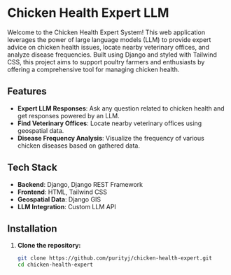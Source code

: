 # Chicken Health Expert LLM
Welcome to the Chicken Health Expert System! This web application leverages the power of large language models (LLM) to provide expert advice on chicken health issues, locate nearby veterinary offices, and analyze disease frequencies. Built using Django and styled with Tailwind CSS, this project aims to support poultry farmers and enthusiasts by offering a comprehensive tool for managing chicken health.

## Features

- **Expert LLM Responses**: Ask any question related to chicken health and get responses powered by an LLM.
- **Find Veterinary Offices**: Locate nearby veterinary offices using geospatial data.
- **Disease Frequency Analysis**: Visualize the frequency of various chicken diseases based on gathered data.

## Tech Stack

- **Backend**: Django, Django REST Framework
- **Frontend**: HTML, Tailwind CSS
- **Geospatial Data**: Django GIS
- **LLM Integration**: Custom LLM API

## Installation

1. **Clone the repository:**
   ```sh
   git clone https://github.com/purityj/chicken-health-expert.git
   cd chicken-health-expert

